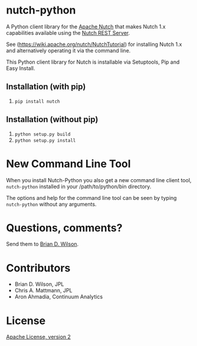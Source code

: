 nutch-python
===========
A Python client library for the [Apache Nutch](http://nutch.apache.org/)
that makes Nutch 1.x capabilities available using the
[Nutch REST Server](https://wiki.apache.org/nutch/Nutch_1.X_RESTAPI).

See (https://wiki.apache.org/nutch/NutchTutorial) for installing
Nutch 1.x and alternatively operating it via the command line.

This Python client library for Nutch is installable via Setuptools,
Pip and Easy Install.

Installation (with pip)
-----------------------
1. `pip install nutch`

Installation (without pip)
--------------------------
1. `python setup.py build`  
2. `python setup.py install`  


New Command Line Tool
============================
When you install Nutch-Python you also get a new command
line client tool, `nutch-python` installed in your /path/to/python/bin
directory.

The options and help for the command line tool can be seen by typing
`nutch-python` without any arguments.

Questions, comments?
===================
Send them to [Brian D. Wilson](mailto:brian.d.wilson@jpl.nasa.gov).

Contributors
============
* Brian D. Wilson, JPL
* Chris A. Mattmann, JPL
* Aron Ahmadia, Continuum Analytics

License
=======
[Apache License, version 2](http://www.apache.org/licenses/LICENSE-2.0)
